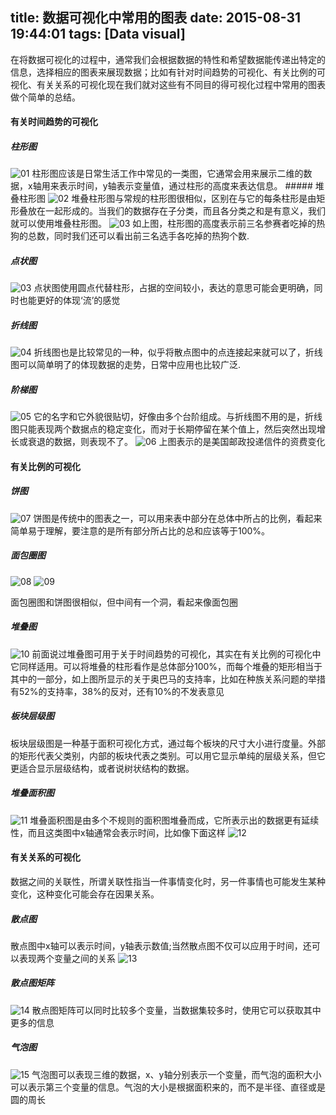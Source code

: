 title: 数据可视化中常用的图表
date: 2015-08-31 19:44:01
tags: [Data visual]
---
在将数据可视化的过程中，通常我们会根据数据的特性和希望数据能传递出特定的信息，选择相应的图表来展现数据；比如有针对时间趋势的可视化、有关比例的可视化、有关关系的可视化现在我们就对这些有不同目的得可视化过程中常用的图表做个简单的总结。

#### 有关时间趋势的可视化
##### 柱形图
<img src="/images/study/20150831-01.jpg" alt="01">
柱形图应该是日常生活工作中常见的一类图，它通常会用来展示二维的数据，x轴用来表示时间，y轴表示变量值，通过柱形的高度来表达信息。
<!-- more -->
##### 堆叠柱形图
<img src="/images/study/20150831-02.jpg" alt="02">
堆叠柱形图与常规的柱形图很相似，区别在与它的每条柱形是由矩形叠放在一起形成的。当我们的数据存在子分类，而且各分类之和是有意义，我们就可以使用堆叠柱形图。

<img src="/images/study/2015-08-18-01.jpg" alt="03">
如上图，柱形图的高度表示前三名参赛者吃掉的热狗的总数，同时我们还可以看出前三名选手各吃掉的热狗个数.

##### 点状图
<img src="/images/study/20150831-03.jpg" alt="03">
点状图使用圆点代替柱形，占据的空间较小，表达的意思可能会更明确，同时也能更好的体现‘流’的感觉

##### 折线图
<img src="/images/study/20150831-04.jpg" alt="04">
折线图也是比较常见的一种，似乎将散点图中的点连接起来就可以了，折线图可以简单明了的体现数据的走势，日常中应用也比较广泛.

##### 阶梯图
<img src="/images/study/20150831-05.jpg" alt="05">
它的名字和它外貌很贴切，好像由多个台阶组成。与折线图不用的是，折线图只能表现两个数据点的稳定变化，而对于长期停留在某个值上，然后突然出现增长或衰退的数据，则表现不了。

<img src="/images/study/20150831-06.jpg" alt="06">
上图表示的是美国邮政投递信件的资费变化

#### 有关比例的可视化
##### 饼图
<img src="/images/study/20150831-07.jpg" alt="07">
饼图是传统中的图表之一，可以用来表中部分在总体中所占的比例，看起来简单易于理解，要注意的是所有部分所占比的总和应该等于100%。

##### 面包圈图
<img src="/images/study/20150831-08.jpg" alt="08">
<img src="/images/study/20150831-09.jpg" alt="09">

面包圈图和饼图很相似，但中间有一个洞，看起来像面包圈

##### 堆叠图
<img src="/images/study/20150831-10.jpg" alt="10">
前面说过堆叠图可用于关于时间趋势的可视化，其实在有关比例的可视化中它同样适用。可以将堆叠的柱形看作是总体部分100%，而每个堆叠的矩形相当于其中的一部分，如上图所显示的关于奥巴马的支持率，比如在种族关系问题的举措有52%的支持率，38%的反对，还有10%的不发表意见

##### 板块层级图
板块层级图是一种基于面积可视化方式，通过每个板块的尺寸大小进行度量。外部的矩形代表父类别，内部的板块代表之类别。可以用它显示单纯的层级关系，但它更适合显示层级结构，或者说树状结构的数据。

##### 堆叠面积图
<img src="/images/study/20150831-11.jpg" alt="11">
堆叠面积图是由多个不规则的面积图堆叠而成，它所表示出的数据更有延续性，而且这类图中x轴通常会表示时间，比如像下面这样
<img src="/images/study/20150831-12.jpg" alt="12">

#### 有关关系的可视化
数据之间的关联性，所谓关联性指当一件事情变化时，另一件事情也可能发生某种变化，这种变化可能会存在因果关系。

##### 散点图
散点图中x轴可以表示时间，y轴表示数值;当然散点图不仅可以应用于时间，还可以表现两个变量之间的关系
<img src="/images/study/20150901-01.jpg" alt="13">

##### 散点图矩阵
<img src="/images/study/20150901-02.jpg" alt="14">
散点图矩阵可以同时比较多个变量，当数据集较多时，使用它可以获取其中更多的信息

##### 气泡图
<img src="/images/study/20150901-03.jpg" alt="15">
气泡图可以表现三维的数据，x、y轴分别表示一个变量，而气泡的面积大小可以表示第三个变量的信息。气泡的大小是根据面积来的，而不是半径、直径或是圆的周长